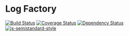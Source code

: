 # Log Factory

[![Build Status](https://travis-ci.org/weirdpattern/log-factory.svg?branch=master)](https://travis-ci.org/weirdpattern/log-factory)
[![Coverage Status](https://coveralls.io/repos/github/weirdpattern/log-factory/badge.svg?branch=master)](https://coveralls.io/github/weirdpattern/log-factory?branch=master)
[![Dependency Status](https://gemnasium.com/badges/github.com/weirdpattern/log-factory.svg)](https://gemnasium.com/github.com/weirdpattern/log-factory)
[![js-semistandard-style](https://img.shields.io/badge/code%20style-semistandard-brightgreen.svg?style=flat-square)](https://github.com/Flet/semistandard)
